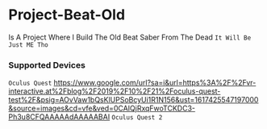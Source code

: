 # Project-Beat-Old
Is A Project Where I Build The Old Beat Saber From The Dead 
```It Will Be Just ME Tho```
### Supported Devices
```Oculus Quest``` 
https://www.google.com/url?sa=i&url=https%3A%2F%2Fvr-interactive.at%2Fblog%2F2019%2F10%2F21%2Foculus-quest-test%2F&psig=AOvVaw1bQsKlUPSoBcyUi1R1N156&ust=1617425547197000&source=images&cd=vfe&ved=0CAIQjRxqFwoTCKDC3-Ph3u8CFQAAAAAdAAAAABAI
```Oculus Quest 2```
